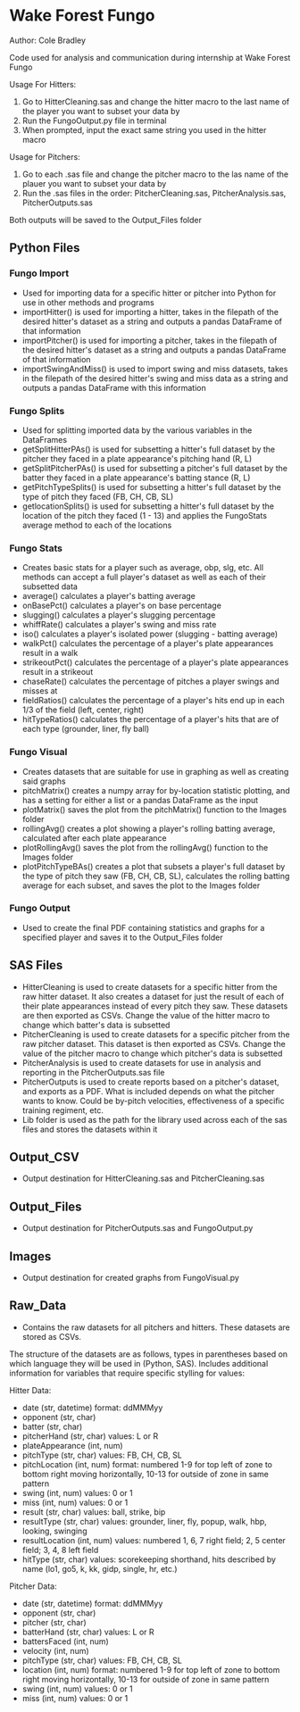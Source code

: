 # Wake Forest Fungo
Author: Cole Bradley


Code used for analysis and communication during internship at Wake Forest Fungo

Usage For Hitters:
1. Go to HitterCleaning.sas and change the hitter macro to the last name of the player you want to subset your data by
2. Run the FungoOutput.py file in terminal
3. When prompted, input the exact same string you used in the hitter macro

Usage for Pitchers:
1. Go to each .sas file and change the pitcher macro to the las name of the plauer you want to subset your data by
2. Run the .sas files in the order: PitcherCleaning.sas, PitcherAnalysis.sas, PitcherOutputs.sas

Both outputs will be saved to the Output_Files folder

## Python Files
### Fungo Import
- Used for importing data for a specific hitter or pitcher into Python for use in other methods and programs
- importHitter() is used for importing a hitter, takes in the filepath of the desired hitter's dataset as a string and outputs a pandas DataFrame of that information
- importPitcher() is used for importing a pitcher, takes in the filepath of the desired hitter's dataset as a string and outputs a pandas DataFrame of that information
- importSwingAndMiss() is used to import swing and miss datasets, takes in the filepath of the desired hitter's swing and miss data as a string and outputs a pandas DataFrame with this information

### Fungo Splits
- Used for splitting imported data by the various variables in the DataFrames
- getSplitHitterPAs() is used for subsetting a hitter's full dataset by the pitcher they faced in a plate appearance's pitching hand (R, L)
- getSplitPitcherPAs() is used for subsetting a pitcher's full dataset by the batter they faced in a plate appearance's batting stance (R, L)
- getPitchTypeSplits() is used for subsetting a hitter's full dataset by the type of pitch they faced (FB, CH, CB, SL)
- getlocationSplits() is used for subsetting a hitter's full dataset by the location of the pitch they faced (1 - 13) and applies the FungoStats average method to each of the locations

### Fungo Stats
- Creates basic stats for a player such as average, obp, slg, etc. All methods can accept a full player's dataset as well as each of their subsetted data
- average() calculates a player's batting average
- onBasePct() calculates a player's on base percentage
- slugging() calculates a player's slugging percentage
- whiffRate() calculates a player's swing and miss rate
- iso() calculates a player's isolated power (slugging - batting average)
- walkPct() calculates the percentage of a player's plate appearances result in a walk
- strikeoutPct() calculates the percentage of a player's plate appearances result in a strikeout
- chaseRate() calculates the percentage of pitches a player swings and misses at
- fieldRatios() calculates the percentage of a player's hits end up in each 1/3 of the field (left, center, right)
- hitTypeRatios() calculates the percentage of a player's hits that are of each type (grounder, liner, fly ball)

### Fungo Visual
- Creates datasets that are suitable for use in graphing as well as creating said graphs
- pitchMatrix() creates a numpy array for by-location statistic plotting, and has a setting for either a list or a pandas DataFrame as the input
- plotMatrix() saves the plot from the pitchMatrix() function to the Images folder
- rollingAvg() creates a plot showing a player's rolling batting average, calculated after each plate appearance
- plotRollingAvg() saves the plot from the rollingAvg() function to the Images folder
- plotPitchTypeBAs() creates a plot that subsets a player's full dataset by the type of pitch they saw (FB, CH, CB, SL), calculates the rolling batting average for each subset, and saves the plot to the Images folder

### Fungo Output
- Used to create the final PDF containing statistics and graphs for a specified player and saves it to the Output_Files folder

## SAS Files
- HitterCleaning is used to create datasets for a specific hitter from the raw hitter dataset. It also creates a dataset for just the result of each of their
plate appearances instead of every pitch they saw. These datasets are then exported as CSVs. Change the value of the hitter macro to change which batter's data is subsetted
- PitcherCleaning is used to create datasets for a specific pitcher from the raw pitcher dataset. This dataset is then exported as CSVs. Change the value of the pitcher macro to change which pitcher's data is subsetted
- PitcherAnalysis is used to create datasets for use in analysis and reporting in the PitcherOutputs.sas file
- PitcherOutputs is used to create reports based on a pitcher's dataset, and exports as a PDF. What is included depends on what the pitcher wants to know. Could be by-pitch velocities, effectiveness of a specific training regiment, etc.
- Lib folder is used as the path for the library used across each of the sas files and stores the datasets within it

## Output_CSV
- Output destination for HitterCleaning.sas and PitcherCleaning.sas

## Output_Files
- Output destination for PitcherOutputs.sas and FungoOutput.py

## Images
- Output destination for created graphs from FungoVisual.py

## Raw_Data
- Contains the raw datasets for all pitchers and hitters. These datasets are stored as CSVs.

The structure of the datasets are as follows, types in parentheses based on which language they will be used in (Python, SAS). Includes additional information for variables that require specific stylling for values:

Hitter Data:
- date (str, datetime) format: ddMMMyy
- opponent (str, char)
- batter (str, char)
- pitcherHand (str, char) values: L or R
- plateAppearance (int, num)
- pitchType (str, char) values: FB, CH, CB, SL
- pitchLocation (int, num) format: numbered 1-9 for top left of zone to bottom right moving horizontally, 10-13 for outside of zone in same pattern
- swing (int, num) values: 0 or 1
- miss (int, num) values: 0 or 1
- result (str, char) values: ball, strike, bip
- resultType (str, char) values: grounder, liner, fly, popup, walk, hbp, looking, swinging
- resultLocation (int, num) values: numbered 1, 6, 7 right field; 2, 5 center field; 3, 4, 8 left field 
- hitType (str, char) values: scorekeeping shorthand, hits described by name (lo1, go5, k, kk, gidp, single, hr, etc.)

Pitcher Data:
- date (str, datetime) format: ddMMMyy
- opponent (str, char)
- pitcher (str, char)
- batterHand (str, char) values: L or R
- battersFaced (int, num)
- velocity (int, num)
- pitchType (str, char) values: FB, CH, CB, SL
- location (int, num) format: numbered 1-9 for top left of zone to bottom right moving horizontally, 10-13 for outside of zone in same pattern
- swing (int, num) values: 0 or 1
- miss (int, num) values: 0 or 1
